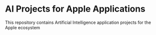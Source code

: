# AI Projects for Apple Applications
 This repository contains Artificial Intelligence application projects for the Apple ecosystem

